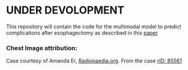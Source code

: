 # UNDER DEVOLOPMENT

This repository will contain the code for the multimodal model to predict complications after esophagectomy as described in this [paper](https://www.mdpi.com/2075-4418/14/4/439)

### Chest Image attribution:
Case courtesy of Amanda Er, [Radiopaedia.org](https://radiopaedia.org/?lang=us). From the case [rID: 85561](https://radiopaedia.org/cases/85561?lang=us)

